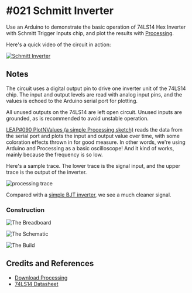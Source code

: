 # #021 Schmitt Inverter

Use an Arduino to demonstrate the basic operation of 74LS14 Hex Inverter with Schmitt Trigger Inputs chip, and plot the results with [Processing](https://www.processing.org).

Here's a quick video of the circuit in action:

[![Schmitt Inverter](https://img.youtube.com/vi/xGmdBrGDc2E/0.jpg)](https://www.youtube.com/watch?v=xGmdBrGDc2E)

## Notes

The circuit uses a digital output pin to drive one inverter unit of the 74LS14 chip.
The input and output levels are read with analog input pins, and the values is echoed to the Arduino serial port for plotting.

All unused outputs on the 74LS14 are left open circuit. Unused inputs are grounded, as is recommended to avoid unstable operation.

[LEAP#090 PlotNValues (a simple Processing sketch)](../../playground/PlotNValues) reads the data from the serial port and plots the input and output value over time, with some coloration effects thrown in for good measure. In other words, we're using Arduino and Processing as a basic oscilloscope! And it kind of works, mainly because the frequency is so low.

Here's a sample trace. The lower trace is the signal input, and the upper trace is the output of the inverter.

![processing trace](./assets/processing_trace.png?raw=true)

Compared with a [simple BJT inverter](../ResistorTransistorLogic/NOT), we see a much cleaner signal.

### Construction

![The Breadboard](./assets/SchmittInverter_bb.jpg?raw=true)

![The Schematic](./assets/SchmittInverter_schematic.jpg?raw=true)

![The Build](./assets/SchmittInverter_build.jpg?raw=true)

## Credits and References

* [Download Processing](https://www.processing.org/download/)
* [74LS14 Datasheet](https://www.futurlec.com/74LS/74LS14.shtml)
